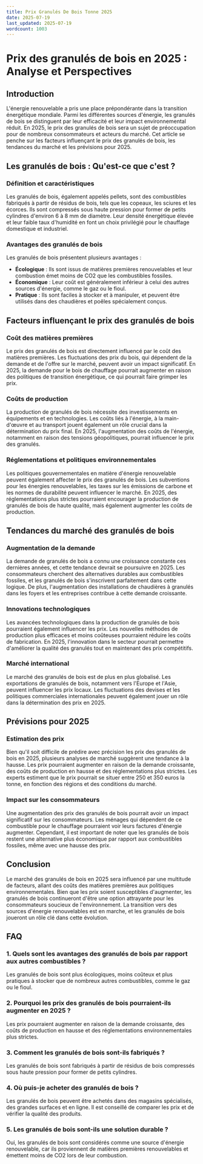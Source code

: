```yaml
---
title: Prix Granulés De Bois Tonne 2025
date: 2025-07-19
last_updated: 2025-07-19
wordcount: 1003
---
```


# Prix des granulés de bois en 2025 : Analyse et Perspectives

## Introduction

L'énergie renouvelable a pris une place prépondérante dans la transition énergétique mondiale. Parmi les différentes sources d'énergie, les granulés de bois se distinguent par leur efficacité et leur impact environnemental réduit. En 2025, le prix des granulés de bois sera un sujet de préoccupation pour de nombreux consommateurs et acteurs du marché. Cet article se penche sur les facteurs influençant le prix des granulés de bois, les tendances du marché et les prévisions pour 2025.

## Les granulés de bois : Qu'est-ce que c'est ?

### Définition et caractéristiques

Les granulés de bois, également appelés pellets, sont des combustibles fabriqués à partir de résidus de bois, tels que les copeaux, les sciures et les écorces. Ils sont compressés sous haute pression pour former de petits cylindres d'environ 6 à 8 mm de diamètre. Leur densité énergétique élevée et leur faible taux d'humidité en font un choix privilégié pour le chauffage domestique et industriel.

### Avantages des granulés de bois

Les granulés de bois présentent plusieurs avantages :

- **Écologique** : Ils sont issus de matières premières renouvelables et leur combustion émet moins de CO2 que les combustibles fossiles.
- **Économique** : Leur coût est généralement inférieur à celui des autres sources d'énergie, comme le gaz ou le fioul.
- **Pratique** : Ils sont faciles à stocker et à manipuler, et peuvent être utilisés dans des chaudières et poêles spécialement conçus.

## Facteurs influençant le prix des granulés de bois

### Coût des matières premières

Le prix des granulés de bois est directement influencé par le coût des matières premières. Les fluctuations des prix du bois, qui dépendent de la demande et de l'offre sur le marché, peuvent avoir un impact significatif. En 2025, la demande pour le bois de chauffage pourrait augmenter en raison des politiques de transition énergétique, ce qui pourrait faire grimper les prix.

### Coûts de production

La production de granulés de bois nécessite des investissements en équipements et en technologies. Les coûts liés à l'énergie, à la main-d'œuvre et au transport jouent également un rôle crucial dans la détermination du prix final. En 2025, l'augmentation des coûts de l'énergie, notamment en raison des tensions géopolitiques, pourrait influencer le prix des granulés.

### Réglementations et politiques environnementales

Les politiques gouvernementales en matière d'énergie renouvelable peuvent également affecter le prix des granulés de bois. Les subventions pour les énergies renouvelables, les taxes sur les émissions de carbone et les normes de durabilité peuvent influencer le marché. En 2025, des réglementations plus strictes pourraient encourager la production de granulés de bois de haute qualité, mais également augmenter les coûts de production.

## Tendances du marché des granulés de bois

### Augmentation de la demande

La demande de granulés de bois a connu une croissance constante ces dernières années, et cette tendance devrait se poursuivre en 2025. Les consommateurs cherchent des alternatives durables aux combustibles fossiles, et les granulés de bois s'inscrivent parfaitement dans cette logique. De plus, l'augmentation des installations de chaudières à granulés dans les foyers et les entreprises contribue à cette demande croissante.

### Innovations technologiques

Les avancées technologiques dans la production de granulés de bois pourraient également influencer les prix. Les nouvelles méthodes de production plus efficaces et moins coûteuses pourraient réduire les coûts de fabrication. En 2025, l'innovation dans le secteur pourrait permettre d'améliorer la qualité des granulés tout en maintenant des prix compétitifs.

### Marché international

Le marché des granulés de bois est de plus en plus globalisé. Les exportations de granulés de bois, notamment vers l'Europe et l'Asie, peuvent influencer les prix locaux. Les fluctuations des devises et les politiques commerciales internationales peuvent également jouer un rôle dans la détermination des prix en 2025.

## Prévisions pour 2025

### Estimation des prix

Bien qu'il soit difficile de prédire avec précision les prix des granulés de bois en 2025, plusieurs analyses de marché suggèrent une tendance à la hausse. Les prix pourraient augmenter en raison de la demande croissante, des coûts de production en hausse et des réglementations plus strictes. Les experts estiment que le prix pourrait se situer entre 250 et 350 euros la tonne, en fonction des régions et des conditions du marché.

### Impact sur les consommateurs

Une augmentation des prix des granulés de bois pourrait avoir un impact significatif sur les consommateurs. Les ménages qui dépendent de ce combustible pour le chauffage pourraient voir leurs factures d'énergie augmenter. Cependant, il est important de noter que les granulés de bois restent une alternative plus économique par rapport aux combustibles fossiles, même avec une hausse des prix.

## Conclusion

Le marché des granulés de bois en 2025 sera influencé par une multitude de facteurs, allant des coûts des matières premières aux politiques environnementales. Bien que les prix soient susceptibles d'augmenter, les granulés de bois continueront d'être une option attrayante pour les consommateurs soucieux de l'environnement. La transition vers des sources d'énergie renouvelables est en marche, et les granulés de bois joueront un rôle clé dans cette évolution.

## FAQ

### 1. Quels sont les avantages des granulés de bois par rapport aux autres combustibles ?

Les granulés de bois sont plus écologiques, moins coûteux et plus pratiques à stocker que de nombreux autres combustibles, comme le gaz ou le fioul.

### 2. Pourquoi les prix des granulés de bois pourraient-ils augmenter en 2025 ?

Les prix pourraient augmenter en raison de la demande croissante, des coûts de production en hausse et des réglementations environnementales plus strictes.

### 3. Comment les granulés de bois sont-ils fabriqués ?

Les granulés de bois sont fabriqués à partir de résidus de bois compressés sous haute pression pour former de petits cylindres.

### 4. Où puis-je acheter des granulés de bois ?

Les granulés de bois peuvent être achetés dans des magasins spécialisés, des grandes surfaces et en ligne. Il est conseillé de comparer les prix et de vérifier la qualité des produits.

### 5. Les granulés de bois sont-ils une solution durable ?

Oui, les granulés de bois sont considérés comme une source d'énergie renouvelable, car ils proviennent de matières premières renouvelables et émettent moins de CO2 lors de leur combustion.
